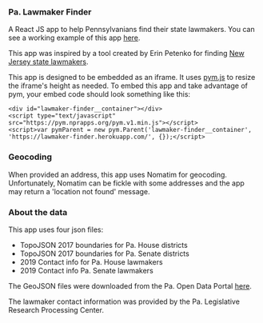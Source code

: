 ### Pa. Lawmaker Finder
A React JS app to help Pennsylvanians find their state lawmakers. You can see a working example of this app [here](https://lawmaker-finder.herokuapp.com/).

This app was inspired by a tool created by Erin Petenko for finding [New Jersey state lawmakers](https://github.com/epetenko/contact-nj-leg).

This app is designed to be embedded as an iframe. It uses [pym.js](https://github.com/nprapps/pym.js/) to resize the iframe's height as needed. To embed this app and take advantage of pym, your embed code should look something like this:

```
<div id="lawmaker-finder__container"></div>
<script type="text/javascript" src="https://pym.nprapps.org/pym.v1.min.js"></script>
<script>var pymParent = new pym.Parent('lawmaker-finder__container', 
'https://lawmaker-finder.herokuapp.com/', {});</script>
```

### Geocoding

When provided an address, this app uses Nomatim for geocoding. Unfortunately, Nomatim can be fickle with some addresses and the app may return a 'location not found' message.

### About the data
This app uses four json files:

- TopoJSON 2017 boundaries for Pa. House districts
- TopoJSON 2017 boundaries for Pa. Senate districts
- 2019 Contact info for Pa. House lawmakers
- 2019 Contact info Pa. Senate lawmakers

The GeoJSON files were downloaded from the Pa. Open Data Portal [here](https://data.pa.gov/browse?q=district%20boundaries&sortBy=relevance).

The lawmaker contact information was provided by the Pa. Legislative Research Processing Center.



